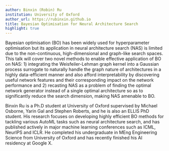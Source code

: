 ```yaml
---
author: Binxin (Robin) Ru
institution: University of Oxford
author_url: https://rubinxin.github.io
title: Bayesian Optimisation for Neural Architecture Search
highlight: true
---
```


Bayesian optimisation (BO) has been widely used for hyperparameter optimisation but its application in neural architecture search (NAS) is limited due to the non-continuous, high-dimensional and graph-like search spaces. This talk will cover two novel methods to enable effective application of BO on NAS: 1) integrating the Weisfeiler-Lehman graph kernel into a Gaussian process surrogate to naturally handle the graph nature of architectures in a highly data-efficient manner and also afford interpretability by discovering useful network features and their corresponding impact on the network performance and 2) recasting NAS as a problem of finding the optimal network generator instead of a single optimal architecture so as to significantly reduce the search dimension, making NAS amenable to BO.

Binxin Ru is a Ph.D student at University of Oxford supervised by Michael Osborne, Yarin Gal and Stephen Roberts, and he is also an ELLIS PhD student. His research focuses on developing highly efficient BO methods for tackling various AutoML tasks such as neural architecture search, and has published actively in major machine learning conferences such as ICML, NeurIPS and ICLR. He completed his undergraduate in MEng Engineering Science from University of Oxford and has recently finished his AI residency at Google X. 